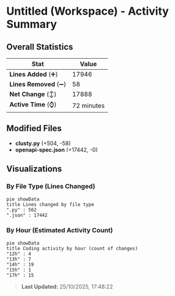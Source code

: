 # Untitled (Workspace) - Activity Summary 

## Overall Statistics

| Stat                   | Value                                                             |
| ---------------------- | ----------------------------------------------------------------- |
| **Lines Added** (➕)   | 17946                                          |
| **Lines Removed** (➖) | 58                                        |
| **Net Change** (↕)    | 17888                |
| **Active Time** (⌚)   | 72 minutes |


## Modified Files
- **clusty.py** (+504, -58)
- **openapi-spec.json** (+17442, -0)

## Visualizations

### By File Type (Lines Changed)

```mermaid
pie showData
title Lines changed by file type
".py" : 562
".json" : 17442
```

### By Hour (Estimated Activity Count)

```mermaid
pie showData
title Coding activity by hour (count of changes)
"12h" : 4
"13h" : 7
"14h" : 19
"15h" : 1
"17h" : 15
```


> **Last Updated:** 25/10/2025, 17:48:22